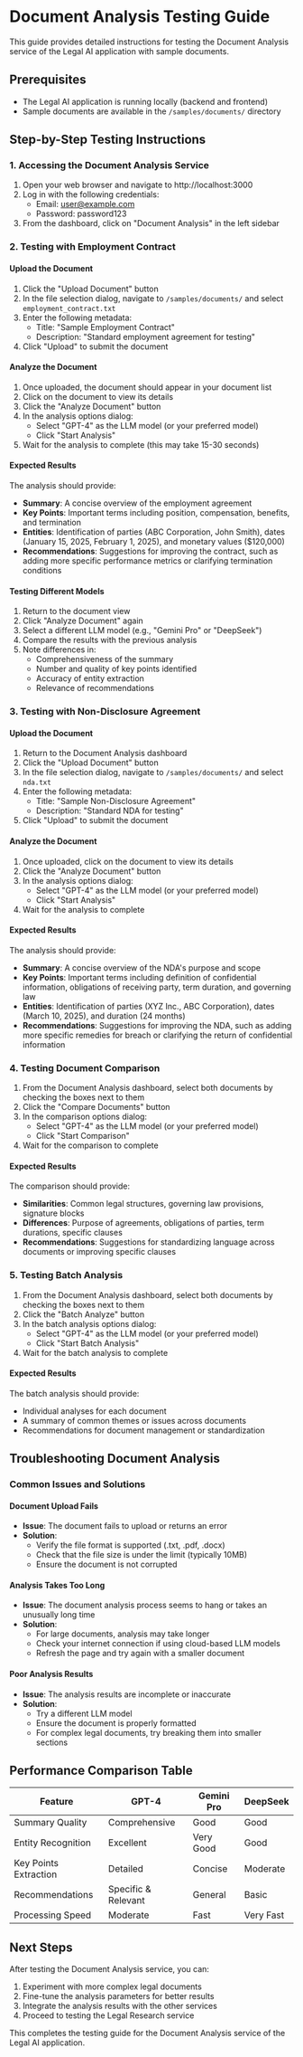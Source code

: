 # Document Analysis Testing Guide

This guide provides detailed instructions for testing the Document Analysis service of the Legal AI application with sample documents.

## Prerequisites
- The Legal AI application is running locally (backend and frontend)
- Sample documents are available in the `/samples/documents/` directory

## Step-by-Step Testing Instructions

### 1. Accessing the Document Analysis Service

1. Open your web browser and navigate to http://localhost:3000
2. Log in with the following credentials:
   - Email: user@example.com
   - Password: password123
3. From the dashboard, click on "Document Analysis" in the left sidebar

### 2. Testing with Employment Contract

#### Upload the Document
1. Click the "Upload Document" button
2. In the file selection dialog, navigate to `/samples/documents/` and select `employment_contract.txt`
3. Enter the following metadata:
   - Title: "Sample Employment Contract"
   - Description: "Standard employment agreement for testing"
4. Click "Upload" to submit the document

#### Analyze the Document
1. Once uploaded, the document should appear in your document list
2. Click on the document to view its details
3. Click the "Analyze Document" button
4. In the analysis options dialog:
   - Select "GPT-4" as the LLM model (or your preferred model)
   - Click "Start Analysis"
5. Wait for the analysis to complete (this may take 15-30 seconds)

#### Expected Results
The analysis should provide:
- **Summary**: A concise overview of the employment agreement
- **Key Points**: Important terms including position, compensation, benefits, and termination
- **Entities**: Identification of parties (ABC Corporation, John Smith), dates (January 15, 2025, February 1, 2025), and monetary values ($120,000)
- **Recommendations**: Suggestions for improving the contract, such as adding more specific performance metrics or clarifying termination conditions

#### Testing Different Models
1. Return to the document view
2. Click "Analyze Document" again
3. Select a different LLM model (e.g., "Gemini Pro" or "DeepSeek")
4. Compare the results with the previous analysis
5. Note differences in:
   - Comprehensiveness of the summary
   - Number and quality of key points identified
   - Accuracy of entity extraction
   - Relevance of recommendations

### 3. Testing with Non-Disclosure Agreement

#### Upload the Document
1. Return to the Document Analysis dashboard
2. Click the "Upload Document" button
3. In the file selection dialog, navigate to `/samples/documents/` and select `nda.txt`
4. Enter the following metadata:
   - Title: "Sample Non-Disclosure Agreement"
   - Description: "Standard NDA for testing"
5. Click "Upload" to submit the document

#### Analyze the Document
1. Once uploaded, click on the document to view its details
2. Click the "Analyze Document" button
3. In the analysis options dialog:
   - Select "GPT-4" as the LLM model (or your preferred model)
   - Click "Start Analysis"
4. Wait for the analysis to complete

#### Expected Results
The analysis should provide:
- **Summary**: A concise overview of the NDA's purpose and scope
- **Key Points**: Important terms including definition of confidential information, obligations of receiving party, term duration, and governing law
- **Entities**: Identification of parties (XYZ Inc., ABC Corporation), dates (March 10, 2025), and duration (24 months)
- **Recommendations**: Suggestions for improving the NDA, such as adding more specific remedies for breach or clarifying the return of confidential information

### 4. Testing Document Comparison

1. From the Document Analysis dashboard, select both documents by checking the boxes next to them
2. Click the "Compare Documents" button
3. In the comparison options dialog:
   - Select "GPT-4" as the LLM model (or your preferred model)
   - Click "Start Comparison"
4. Wait for the comparison to complete

#### Expected Results
The comparison should provide:
- **Similarities**: Common legal structures, governing law provisions, signature blocks
- **Differences**: Purpose of agreements, obligations of parties, term durations, specific clauses
- **Recommendations**: Suggestions for standardizing language across documents or improving specific clauses

### 5. Testing Batch Analysis

1. From the Document Analysis dashboard, select both documents by checking the boxes next to them
2. Click the "Batch Analyze" button
3. In the batch analysis options dialog:
   - Select "GPT-4" as the LLM model (or your preferred model)
   - Click "Start Batch Analysis"
4. Wait for the batch analysis to complete

#### Expected Results
The batch analysis should provide:
- Individual analyses for each document
- A summary of common themes or issues across documents
- Recommendations for document management or standardization

## Troubleshooting Document Analysis

### Common Issues and Solutions

#### Document Upload Fails
- **Issue**: The document fails to upload or returns an error
- **Solution**: 
  - Verify the file format is supported (.txt, .pdf, .docx)
  - Check that the file size is under the limit (typically 10MB)
  - Ensure the document is not corrupted

#### Analysis Takes Too Long
- **Issue**: The document analysis process seems to hang or takes an unusually long time
- **Solution**:
  - For large documents, analysis may take longer
  - Check your internet connection if using cloud-based LLM models
  - Refresh the page and try again with a smaller document

#### Poor Analysis Results
- **Issue**: The analysis results are incomplete or inaccurate
- **Solution**:
  - Try a different LLM model
  - Ensure the document is properly formatted
  - For complex legal documents, try breaking them into smaller sections

## Performance Comparison Table

| Feature | GPT-4 | Gemini Pro | DeepSeek |
|---------|-------|------------|----------|
| Summary Quality | Comprehensive | Good | Good |
| Entity Recognition | Excellent | Very Good | Good |
| Key Points Extraction | Detailed | Concise | Moderate |
| Recommendations | Specific & Relevant | General | Basic |
| Processing Speed | Moderate | Fast | Very Fast |

## Next Steps

After testing the Document Analysis service, you can:
1. Experiment with more complex legal documents
2. Fine-tune the analysis parameters for better results
3. Integrate the analysis results with the other services
4. Proceed to testing the Legal Research service

This completes the testing guide for the Document Analysis service of the Legal AI application.

